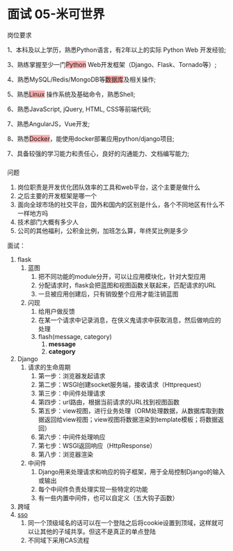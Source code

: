 # 面试 05-米可世界

岗位要求

1、本科及以上学历，熟悉Python语言，有2年以上的实际 Python Web 开发经验;

3、熟练掌握至少一门<span style="background-color: #ffaaaa">Python</span> Web开发框架（Django、Flask、Tornado等）;

4、熟悉MySQL/Redis/MongoDB等<span style="background-color: #ffaaaa">数据库</span>及相关操作;

5、熟悉<span style="background-color: #ffaaaa">Linux</span> 操作系统及基础命令，熟悉Shell;

6、熟悉JavaScript, jQuery, HTML, CSS等前端代码;

7、熟悉AngularJS，Vue开发;

8、熟悉<span style="background-color: #ffaaaa">Docker</span>，能使用docker部署应用python/django项目;

7、具备较强的学习能力和责任心，良好的沟通能力、文档编写能力;

### 

问题

1. 岗位职责是开发优化团队效率的工具和web平台，这个主要是做什么
2. 之后主要的开发框架是哪一个
3. 面向全球市场的社交平台，国外和国内的区别是什么，各个不同地区有什么不一样地方吗
4. 技术部门大概有多少人
5. 公司的其他福利，公积金比例，加班怎么算，年终奖比例是多少

面试：

1. flask
    1. 蓝图
        1. 把不同功能的module分开，可以让应用模块化，针对大型应用
        2. 分配请求时，flask会把蓝图和视图函数关联起来，匹配请求的URL
        3. 一旦被应用创建后，只有销毁整个应用才能注销蓝图
    2. 闪现
        1. 给用户做反馈
        2. 在某一个请求中记录消息，在侠义鬼请求中获取消息，然后做响应的处理
        3. flash\(message, category\)
            1. **message**
            2. **category**
2. Django
    1. 请求的生命周期
        1. 第一步：浏览器发起请求
        2. 第二步：WSGI创建socket服务端，接收请求（Httprequest）
        3. 第三步：中间件处理请求
        4. 第四步：url路由，根据当前请求的URL找到视图函数
        5. 第五步：view视图，进行业务处理（ORM处理数据，从数据库取到数据返回给view视图；view视图将数据渲染到template模板；将数据返回）
        6. 第六步：中间件处理响应
        7. 第七步：WSGI返回响应（HttpResponse）
        8. 第八步：浏览器渲染
    2. 中间件
        1. Django用来处理请求和响应的钩子框架，用于全局控制Django的输入或输出
        2. 每个中间件负责处理实现一些特定的功能
        3. 有一些内置中间件，也可以自定义（五大钩子函数）
3. 跨域
4. [sso](https://yq.aliyun.com/articles/636281)
    1. 同一个顶级域名的话可以在一个登陆之后将cookie设置到顶域，这样就可以让其他的子域共享。但这不是真正的单点登陆
    2. 不同域下采用CAS流程
